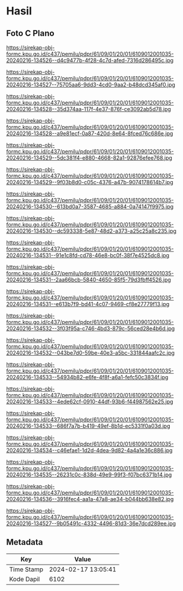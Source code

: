 # Hasil

## Foto C Plano

https://sirekap-obj-formc.kpu.go.id/c437/pemilu/pdpr/61/09/01/20/01/6109012001035-20240216-134526--d4c9477b-4f28-4c7d-afed-7316d286495c.jpg

https://sirekap-obj-formc.kpu.go.id/c437/pemilu/pdpr/61/09/01/20/01/6109012001035-20240216-134527--75705aa6-9dd3-4cd0-9aa2-b48dcd345af0.jpg

https://sirekap-obj-formc.kpu.go.id/c437/pemilu/pdpr/61/09/01/20/01/6109012001035-20240216-134528--35d374aa-117f-4e37-876f-ce3092ab5d78.jpg

https://sirekap-obj-formc.kpu.go.id/c437/pemilu/pdpr/61/09/01/20/01/6109012001035-20240216-134528--a9e81ecf-0a87-420d-8e64-8fced76c686e.jpg

https://sirekap-obj-formc.kpu.go.id/c437/pemilu/pdpr/61/09/01/20/01/6109012001035-20240216-134529--5dc381f4-e880-4668-82a1-92876efee768.jpg

https://sirekap-obj-formc.kpu.go.id/c437/pemilu/pdpr/61/09/01/20/01/6109012001035-20240216-134529--9f03b8d0-c05c-4376-a47b-9074178614b7.jpg

https://sirekap-obj-formc.kpu.go.id/c437/pemilu/pdpr/61/09/01/20/01/6109012001035-20240216-134530--613bd0a7-3587-4685-a884-0a74147f9975.jpg

https://sirekap-obj-formc.kpu.go.id/c437/pemilu/pdpr/61/09/01/20/01/6109012001035-20240216-134530--dc593338-5e87-48d2-a373-a25c25a8c235.jpg

https://sirekap-obj-formc.kpu.go.id/c437/pemilu/pdpr/61/09/01/20/01/6109012001035-20240216-134531--91e1c8fd-cd78-46e8-bc0f-38f7e4525dc8.jpg

https://sirekap-obj-formc.kpu.go.id/c437/pemilu/pdpr/61/09/01/20/01/6109012001035-20240216-134531--2aa66bcb-5840-4650-85f5-79d3fbff4526.jpg

https://sirekap-obj-formc.kpu.go.id/c437/pemilu/pdpr/61/09/01/20/01/6109012001035-20240216-134531--e613b7f9-bd41-4c07-9469-cf8e27779f13.jpg

https://sirekap-obj-formc.kpu.go.id/c437/pemilu/pdpr/61/09/01/20/01/6109012001035-20240216-134532--3f03f95a-c746-4bd3-879c-56ced28e4b6d.jpg

https://sirekap-obj-formc.kpu.go.id/c437/pemilu/pdpr/61/09/01/20/01/6109012001035-20240216-134532--043be7d0-59be-40e3-a5bc-331844aafc2c.jpg

https://sirekap-obj-formc.kpu.go.id/c437/pemilu/pdpr/61/09/01/20/01/6109012001035-20240216-134533--54934b82-e6fe-4f8f-a6a1-fefc50c3834f.jpg

https://sirekap-obj-formc.kpu.go.id/c437/pemilu/pdpr/61/09/01/20/01/6109012001035-20240216-134533--4ede62cf-0910-44df-93b6-f44987562e25.jpg

https://sirekap-obj-formc.kpu.go.id/c437/pemilu/pdpr/61/09/01/20/01/6109012001035-20240216-134533--686f7a7b-b419-49ef-8b1d-ec5331f0a03d.jpg

https://sirekap-obj-formc.kpu.go.id/c437/pemilu/pdpr/61/09/01/20/01/6109012001035-20240216-134534--c46efae1-1d2d-4dea-9d82-4a4a1e36c886.jpg

https://sirekap-obj-formc.kpu.go.id/c437/pemilu/pdpr/61/09/01/20/01/6109012001035-20240216-134535--26231c0c-838d-49e9-99f3-f07bc6371b14.jpg

https://sirekap-obj-formc.kpu.go.id/c437/pemilu/pdpr/61/09/01/20/01/6109012001035-20240216-134536--3916fec4-aa1a-47a8-ae34-b044bb638e82.jpg

https://sirekap-obj-formc.kpu.go.id/c437/pemilu/pdpr/61/09/01/20/01/6109012001035-20240216-134527--9b05491c-4332-4496-81d3-36e7dcd289ee.jpg


## Metadata

| Key        | Value               |
| ---------- | ------------------- |
| Time Stamp | 2024-02-17 13:05:41 |
| Kode Dapil | 6102                |



